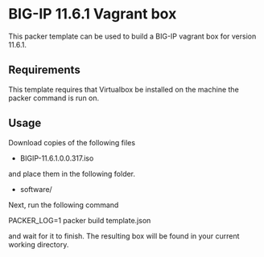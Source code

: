 # BIG-IP 11.6.1 Vagrant box

This packer template can be used to build a BIG-IP vagrant box for version
11.6.1.

## Requirements

This template requires that Virtualbox be installed on the machine the packer
command is run on.

## Usage

Download copies of the following files

  * BIGIP-11.6.1.0.0.317.iso

and place them in the following folder.

  * software/

Next, run the following command

  PACKER_LOG=1 packer build template.json

and wait for it to finish. The resulting box will be found in your current
working directory.
